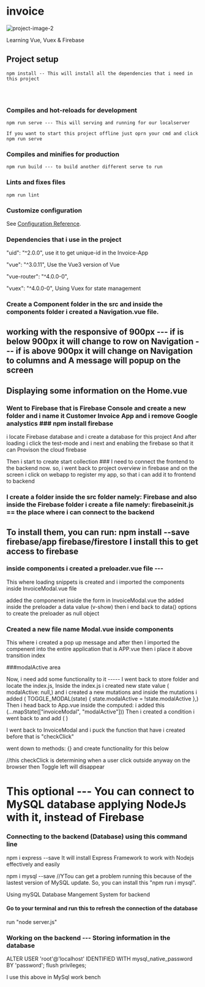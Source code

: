 # invoice

![project-image-2](https://user-images.githubusercontent.com/85754527/162850867-5505e61b-9424-47be-935c-d21c4916aa86.jpg)


Learning Vue, Vuex & Firebase

## Project setup
```
npm install -- This will install all the dependencies that i need in this project




```

### Compiles and hot-reloads for development
```
npm run serve --- This will serving and running for our localserver

If you want to start this project offline just oprn your cmd and click npm run serve
```

### Compiles and minifies for production
```
npm run build --- to build another different serve to run
```

### Lints and fixes files
```
npm run lint
```

### Customize configuration
See [Configuration Reference](https://cli.vuejs.org/config/).

### Dependencies that i use in the project

 "uid": "^2.0.0", use it to get unique-id in the Invoice-App  

 "vue": "^3.0.11", Use the Vue3 version of Vue

  "vue-router": "^4.0.0-0",

 "vuex": "^4.0.0-0", Using Vuex for state management

### Create a Component folder in the src and inside the components folder i created a Navigation.vue file.

## working with the responsive of 900px --- if is below 900px it will change to row on Navigation --- if is above 900px it will change on Navigation to columns and A message will popup on the screen

## Displaying some information on the Home.vue
### 

### Went to Firebase that is Firebase Console and create a new folder and i name it Customer Invoice App and i remove Google analystics ### npm install firebase
 i locate Firebase database and i create a database for this project
 And after loading i click the test-mode and i next and enabling the firebase so that it can Provison the cloud firebase

 Then i start to create start collection ### I need to connect the frontend to the backend now. so, i went back to project overview in firebase and on the screen i click on webapp to register my app, so that i can add it to frontend to backend

### I create a folder inside the src folder namely: Firebase and also inside the Firebase folder i create a file namely: firebaseinit.js == the place where i can connect to the backend

## To install them, you can run: npm install --save firebase/app firebase/firestore I install this to get access to firebase


### inside components i created a preloader.vue file --- 
  This where loading snippets is created and i imported the components inside InvoiceModal.vue file

  added the componenet <Preloader /> inside the form in InvoiceModal.vue the added inside the preloader
 a data value (v-show) <Preloader v-show="preloader" /> then i end back to data() options to create the preloader as null object

 ### Created a new file name Modal.vue inside components
 This where i created a pop up message and after then I imported the compenent into the entire application that is APP.vue then i place it above transition index <Modal /> 
 
  ###modalActive area 

 Now, i need add some functionality to it ----- 
 I went back to store folder and locate the index.js, Inside the index.js i created new state value ( modalActive: null,)  and i created a new mutations and inside the mutations i added ( TOGGLE_MODAL(state) {
      state.modalActive = !state.modalActive
    },) 
Then i head back to App.vue inside the computed: i added this (...mapState(["invoiceModal", "modalActive"])) 
Then i created a condition i went back to <Modal /> and add ( <Modal v-if="modalActive" />)

I went back to InvoiceModal and i puck the function that have i created before that is "checkClick"

went down to methods: {} and create functionality for this below 


//this checkClick is determining when a user click outside anyway on the browser then Toggle left will disappear


# This optional --- You can connect to MySQL database applying NodeJs with it, instead of Firebase

### Connecting to the backend (Database) using this command line

npm i express --save
It will install Express Framework to work with Nodejs effectively and easily

npm i mysql --save //YTou can get a problem running this because of the lastest version of MySQL update.
 So, you can install this "npm run i mysql".

Using mySQL Database Mangement System for backend

#### Go to your terminal and run this to refresh the connection of the database 

run "node server.js"

### Working on the backend --- Storing information in the database

ALTER USER 'root'@'localhost' IDENTIFIED WITH mysql_native_password BY 'password';
flush privileges;

I use this above in MySql work bench
